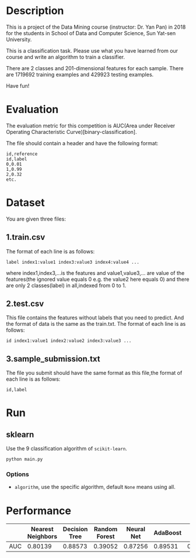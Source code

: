 # Description
This is a project of the Data Mining course (instructor: Dr. Yan Pan) in 2018 for the students in School of Data and Computer Science, Sun Yat-sen University.

This is a classification task. Please use what you have learned from our course and write an algorithm to train a classifier.

There are 2 classes and 201-dimensional features for each sample. There are 1719692 training examples and 429923 testing examples.

Have fun!

# Evaluation
The evaluation metric for this competition is AUC(Area under Receiver Operating Characteristic Curve)[binary-classification].

The file should contain a header and have the following format:

```
id,reference
id,label
0,0.01
1,0.99
2,0.32
etc.
```

# Dataset
You are given three files:

## 1.train.csv
The format of each line is as follows:

```
label index1:value1 index3:value3 index4:value4 ...
```
where index1,index3,...is the features and value1,value3,... are value of the features(the ignored value equals 0 e.g. the value2 here equals 0) and there are only 2 classes(label) in all,indexed from 0 to 1.

## 2.test.csv
This file contains the features without labels that you need to predict. And the format of data is the same as the train.txt. The format of each line is as follows:

```
id index1:value1 index2:value2 index3:value3 ...
```

## 3.sample_submission.txt
The file you submit should have the same format as this file,the format of each line is as follows:

```
id,label
```

# Run
## sklearn
Use the 9 classification algorithm of `scikit-learn`.

```bash
python main.py
```

### Options
- `algorithm`, use the specific algorithm, default `None` means using all. 

# Performance
| |Nearest Neighbors|Decision Tree|Random Forest|Neural Net|AdaBoost|Naive Bayes|QDA|Linear SVM|RBF SVM|
|-|-|-|-|-|-|-|-|-|-|
|AUC|0.80139|0.88573|0.39052|0.87256|0.89531|0.73119|0.49650|-|-|

